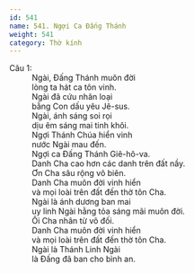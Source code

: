 ```yaml
---
id: 541
name: 541. Ngợi Ca Đấng Thánh
weight: 541
category: Thờ kính
---
```

<dl><dt>Câu 1:</dt><dd data-verse="1">Ngài, Đấng Thánh muôn đời <br/>lòng ta hát ca tôn vinh. <br/>Ngài đã cứu nhân loại <br/>bằng Con dấu yêu Jê-sus. <br/>Ngài, ánh sáng soi rọi <br/>dịu êm sáng mai tinh khôi. <br/>Ngợi Thánh Chúa hiển vinh <br/>nước Ngài mau đến. <br/>Ngợi ca Đấng Thánh Giê-hô-va. <br/>Danh Cha cao hơn các danh trên đất nầy. <br/>Ơn Cha sâu rộng vô biên. <br/>Danh Cha muôn đời vinh hiển <br/>và mọi loài trên đất đến thờ tôn Cha. <br/>Ngài là ánh dương ban mai <br/>uy linh Ngài hằng tỏa sáng mãi muôn đời. <br/>Ôi Cha nhân từ vô đối. <br/>Danh Cha muôn đời vinh hiển <br/>và mọi loài trên đất đến thờ tôn Cha. <br/>Ngài là Thánh Linh Ngài <br/>là Đấng đã ban cho bình an. </dd></dl>
